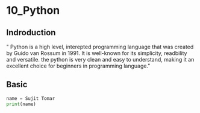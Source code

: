 # 10_Python
## Indroduction
" Python is a high level, interepted programming language that was created by Guido van Rossum in 1991. It is well-known for its simplicity, readbility and versatile. the python is very clean and easy to understand, making it an excellent choice for beginners in programming language."
## Basic 
```py
name = Sujit Tomar
print(name)
```